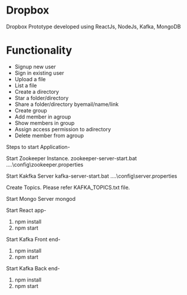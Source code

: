 # Dropbox

Dropbox Prototype developed using ReactJs, NodeJs, Kafka, MongoDB

# Functionality 

  * Signup new user
  * Sign in existing user
  * Upload a file 
  * List a file 
  * Create a directory
  * Star a folder/directory
  * Share a folder/directory byemail/name/link
  * Create group
  * Add member in agroup
  * Show members in group
  * Assign access permission to adirectory
  * Delete member from agroup
  

Steps to start Application-

Start Zookeeper Instance.
zookeeper-server-start.bat ..\..\config\zookeeper.properties

Start Kakfka Server
kafka-server-start.bat ..\..\config\server.properties

Create Topics.
Please refer KAFKA_TOPICS.txt file.

Start Mongo Server
mongod 
 
Start React app-
1. npm install
2. npm start

Start Kafka Front end-
1. npm install
2. npm start

Start Kafka Back end-
1. npm install
2. npm start

